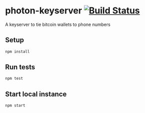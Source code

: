 # photon-keyserver [![Build Status](https://travis-ci.org/tanx/photon-keyserver.svg?branch=master)](https://travis-ci.org/tanx/photon-keyserver)
A keyserver to tie bitcoin wallets to phone numbers

## Setup

```bash
npm install
```

## Run tests

```bash
npm test
```

## Start local instance

```bash
npm start
```